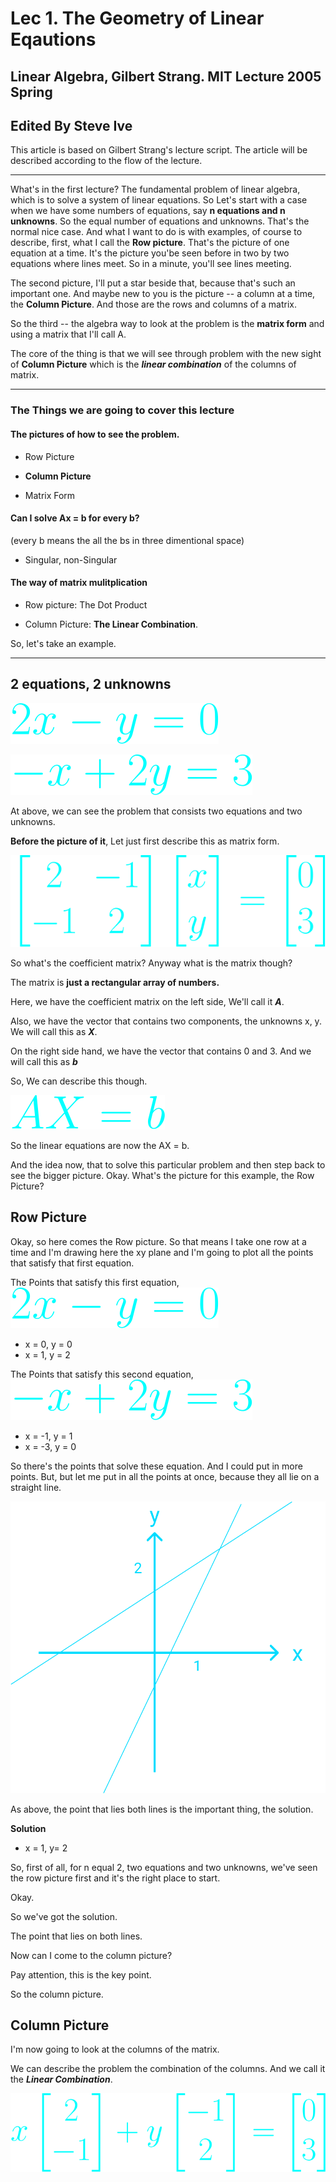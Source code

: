 # Lec 1. The Geometry of Linear Eqautions

## Linear Algebra, Gilbert Strang. MIT Lecture 2005 Spring

## Edited By Steve Ive
This article is based on Gilbert Strang's lecture script. The article will be described according to the flow of the lecture.

---

What's in the first lecture? The fundamental problem of linear algebra, which is to solve a system of linear equations. So Let's start with a case when we have some numbers of equations, say **n equations and n unknowns**. So the equal number of equations and unknowns. That's the normal nice case. And what I want to do is with examples, of course to describe, first, what I call the **Row picture**. That's the picture of one equation at a time. It's the picture you'be seen before in two by two equations where lines meet. So in a minute, you'll see lines meeting. 

The second picture, I'll put a star beside that, because that's such an important one. And maybe new to you is the picture -- a column at a time, the **Column Picture**. And those are the rows and columns of a matrix.

So the third -- the algebra way to look at the problem is the **matrix form** and using a matrix that I'll call A.

The core of the thing is that we will see through problem with the new sight of **Column Picture** which is the ***linear combination*** of the columns of matrix.

---

### The Things we are going to cover this lecture

#### The pictures of how to see the problem.

- Row Picture

- **Column Picture**

- Matrix Form

#### Can I solve Ax = b for every b? 
(every b means the all the bs in three dimentional space)

- Singular, non-Singular

#### The way of matrix mulitplication

- Row picture: The Dot Product

- Column Picture: **The Linear Combination**.


So, let's take an example.

---

## 2 equations, 2 unknowns

![](./imgs/lec1/2x-y=0.svg)

![](./imgs/lec1/-x+2y=3.svg)

At above, we can see the problem that consists two equations and two unknowns.

**Before the picture of it**, Let just first describe this as matrix form.

![](./imgs/lec1/2by2.svg)

So what's the coefficient matrix? Anyway what is the matrix though?

The matrix is **just a rectangular array of numbers.**

Here, we have the coefficient matrix on the left side, We'll call it ***A***.

Also, we have the vector that contains two components, the unknowns x, y. We will call this as ***X***.

On the right side hand, we have the vector that contains 0 and 3. And we will call this as ***b***

So, We can describe this though.

![](./imgs/lec1/ax=b.svg)

So the linear equations are now the AX = b.

And the idea now, that to solve this particular problem and then step back to see the bigger picture. Okay. What's the picture for this example, the Row Picture?


## Row Picture

Okay, so here comes the Row picture. So that means I take one row at a time and I'm drawing here the xy plane and I'm going to plot all the points that satisfy that first equation.

The Points that satisfy this first equation, ![](./imgs/lec1/2x-y=0.svg)

- x = 0, y = 0
- x = 1, y = 2

The Points that satisfy this second equation, ![](./imgs/lec1/-x+2y=3.svg)

- x = -1, y = 1
- x = -3, y = 0

So there's the points that solve these equation. And I could put in more points.
But, but let me put in all the points at once, because they all lie on a straight line.

![](./imgs/lec1/graph1.svg)


As above, the point that lies both lines is the important thing, the solution.

**Solution**
- x = 1, y= 2

So, first of all, for n equal 2, two equations and two unknowns, we've seen the row picture first and it's the right place to start.

Okay.

So we've got the solution.

The point that lies on both lines.

Now can I come to the column picture?

Pay attention, this is the key point.

So the column picture.

## Column Picture

I'm now going to look at the columns of the matrix.

We can describe the problem the combination of the columns. And we call it the ***Linear Combination***.

![](./imgs/lec1/columnpicture.svg)